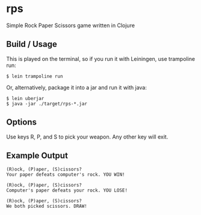 # rps

Simple Rock Paper Scissors game written in Clojure

## Build / Usage

This is played on the terminal, so if you run it with Leiningen, use trampoline run:

    $ lein trampoline run

Or, alternatively, package it into a jar and run it with java:

    $ lein uberjar
    $ java -jar ./target/rps-*.jar

## Options

Use keys R, P, and S to pick your weapon.  Any other key will exit.

## Example Output

    (R)ock, (P)aper, (S)cissors?
    Your paper defeats computer's rock. YOU WIN!
    
    (R)ock, (P)aper, (S)cissors?
    Computer's paper defeats your rock. YOU LOSE!
    
    (R)ock, (P)aper, (S)cissors?
    We both picked scissors. DRAW!


